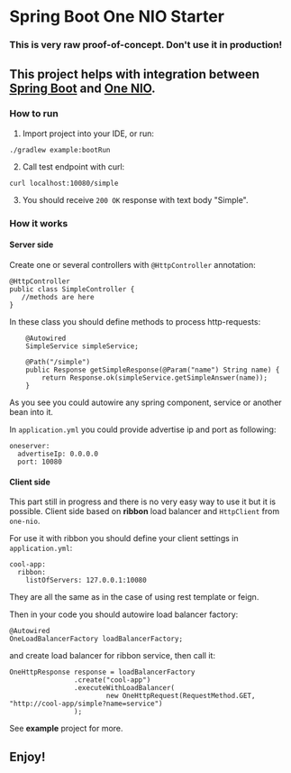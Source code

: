 # Spring Boot One NIO Starter

### This is very raw proof-of-concept. Don't use it in production!

## This project helps with integration between [Spring Boot](https://projects.spring.io/spring-boot/) and [One NIO](https://github.com/odnoklassniki/one-nio).

### How to run

1. Import project into your IDE, or run:

```
./gradlew example:bootRun
```

2. Call test endpoint with curl:

```
curl localhost:10080/simple
```

3. You should receive `200 OK` response with text body "Simple".

### How it works

#### Server side

Create one or several controllers with `@HttpController` annotation:
```
@HttpController
public class SimpleController {
   //methods are here
}
```

In these class you should define methods to process http-requests:
```
    @Autowired
    SimpleService simpleService;

    @Path("/simple")
    public Response getSimpleResponse(@Param("name") String name) {
        return Response.ok(simpleService.getSimpleAnswer(name));
    }
```

As you see you could autowire any spring component, service or another bean into it.

In `application.yml` you could provide advertise ip and port as following:
```
oneserver:
  advertiseIp: 0.0.0.0
  port: 10080
```

#### Client side

This part still in progress and there is no very easy way to use it but it is possible.
Client side based on **ribbon** load balancer and `HttpClient` from `one-nio`.

For use it with ribbon you should define your client settings in `application.yml`:
```
cool-app:
  ribbon:
    listOfServers: 127.0.0.1:10080
```

They are all the same as in the case of using rest template or feign.

Then in your code you should autowire load balancer factory:
```
@Autowired
OneLoadBalancerFactory loadBalancerFactory;
```

and create load balancer for ribbon service, then call it:
```
OneHttpResponse response = loadBalancerFactory
                .create("cool-app")
                .executeWithLoadBalancer(
                        new OneHttpRequest(RequestMethod.GET, "http://cool-app/simple?name=service")
                );
```

See **example** project for more.

## Enjoy!
